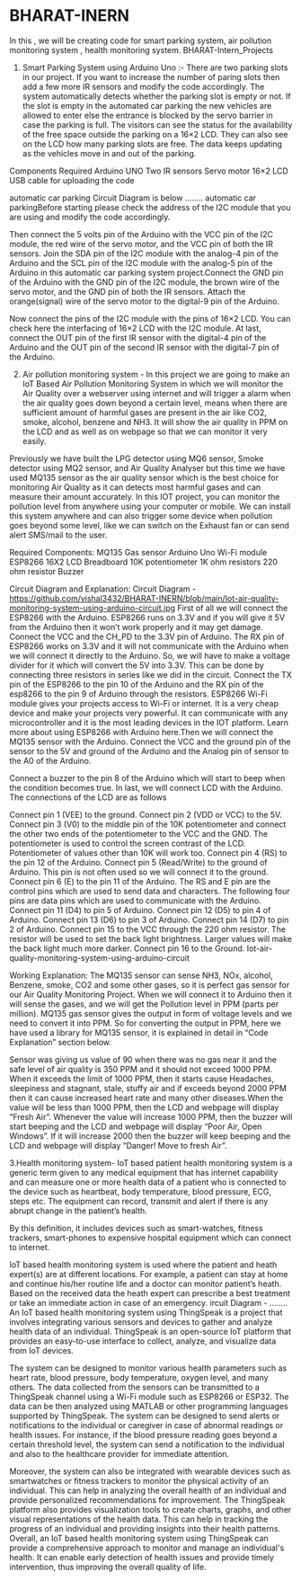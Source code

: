 # BHARAT-INERN
 In this , we will be creating code for smart parking system, air pollution monitoring system , health monitoring system.
BHARAT-Intern_Projects
1. Smart Parking System using Arduino Uno :-
There are two parking slots in our project. If you want to increase the number of paring slots then add a few more IR sensors and modify the code accordingly.
The system automatically detects whether the parking slot is empty or not. If the slot is empty in the automated car parking the new vehicles are allowed to enter else the entrance is blocked by the servo barrier in case the parking is full.
The visitors can see the status for the availability of the free space outside the parking on a 16×2 LCD. They can also see on the LCD how many parking slots are free. The data keeps updating as the vehicles move in and out of the parking.

Components Required
Arduino UNO
Two IR sensors
Servo motor
16×2 LCD
USB cable for uploading the code  

automatic car parking Circuit Diagram is below  ........
automatic car parkingBefore starting please check the address of the I2C module that you are using and modify the code accordingly.

Then connect the 5 volts pin of the Arduino with the VCC pin of the I2C module, the red wire of the servo motor, and the VCC pin of both the IR sensors.
Join the SDA pin of the I2C module with the analog-4 pin of the Arduino and the SCL pin of the I2C module with the analog-5 pin of the Arduino in this automatic car parking system project.Connect the GND pin of the Arduino with the GND pin of the I2C module, the brown wire of the servo motor, and the GND pin of both the IR sensors. Attach the orange(signal) wire of the servo motor to the digital-9 pin of the Arduino.

Now connect the pins of the I2C module with the pins of 16×2 LCD.
You can check here the interfacing of 16×2 LCD with the I2C module. At last, connect the OUT pin of the first IR sensor with the digital-4 pin of the Arduino and the OUT pin of the second IR sensor with the digital-7 pin of the Arduino.


2. Air pollution monitoring system -
In this project we are going to make an IoT Based Air Pollution Monitoring System in which we will monitor the Air Quality over a webserver using internet and will trigger a alarm when the air quality goes down beyond a certain level, means when there are sufficient amount of harmful gases are present in the air like CO2, smoke, alcohol, benzene and NH3. It will show the air quality in PPM on the LCD and as well as on webpage so that we can monitor it very easily.

Previously we have built the LPG detector using MQ6 sensor, Smoke detector using MQ2 sensor, and Air Quality Analyser but this time we have used MQ135 sensor as the air quality sensor which is the best choice for monitoring Air Quality as it can detects most harmful gases and can measure their amount accurately. In this IOT project, you can monitor the pollution level from anywhere using your computer or mobile. We can install this system anywhere and can also trigger some device when pollution goes beyond some level, like we can switch on the Exhaust fan or can send alert SMS/mail to the user.

Required Components:
MQ135 Gas sensor
Arduino Uno
Wi-Fi module ESP8266
16X2 LCD
Breadboard
10K potentiometer
1K ohm resistors
220 ohm resistor
Buzzer
 
Circuit Diagram and Explanation:
Circuit Diagram -https://github.com/vishal3432/BHARAT-INERN/blob/main/Iot-air-quality-monitoring-system-using-arduino-circuit.jpg
First of all we will connect the ESP8266 with the Arduino. ESP8266 runs on 3.3V and if you will give it 5V from the Arduino then it won’t work properly and it may get damage. Connect the VCC and the CH_PD to the 3.3V pin of Arduino. The RX pin of ESP8266 works on 3.3V and it will not communicate with the Arduino when we will connect it directly to the Arduino. So, we will have to make a voltage divider for it which will convert the 5V into 3.3V. This can be done by connecting three resistors in series like we did in the circuit. Connect the TX pin of the ESP8266 to the pin 10 of the Arduino and the RX pin of the esp8266 to the pin 9 of Arduino through the resistors.
ESP8266 Wi-Fi module gives your projects access to Wi-Fi or internet. It is a very cheap device and make your projects very powerful. It can communicate with any microcontroller and it is the most leading devices in the IOT platform. Learn more about using ESP8266 with Arduino here.Then we will connect the MQ135 sensor with the Arduino. Connect the VCC and the ground pin of the sensor to the 5V and ground of the Arduino and the Analog pin of sensor to the A0 of the Arduino.

Connect a buzzer to the pin 8 of the Arduino which will start to beep when the condition becomes true.
In last, we will connect LCD with the Arduino. The connections of the LCD are as follows

Connect pin 1 (VEE) to the ground.
Connect pin 2 (VDD or VCC) to the 5V.
Connect pin 3 (V0) to the middle pin of the 10K potentiometer and connect the other two ends of the potentiometer to the VCC and the GND. The potentiometer is used to control the screen contrast of the LCD. Potentiometer of values other than 10K will work too.
Connect pin 4 (RS) to the pin 12 of the Arduino.
Connect pin 5 (Read/Write) to the ground of Arduino. This pin is not often used so we will connect it to the ground.
Connect pin 6 (E) to the pin 11 of the Arduino. The RS and E pin are the control pins which are used to send data and characters.
The following four pins are data pins which are used to communicate with the Arduino.
Connect pin 11 (D4) to pin 5 of Arduino.
Connect pin 12 (D5) to pin 4 of Arduino.
Connect pin 13 (D6) to pin 3 of Arduino.
Connect pin 14 (D7) to pin 2 of Arduino.
Connect pin 15 to the VCC through the 220 ohm resistor. The resistor will be used to set the back light brightness. Larger values will make the back light much more darker.
Connect pin 16 to the Ground.
Iot-air-quality-monitoring-system-using-arduino-circuit

Working Explanation:
The MQ135 sensor can sense NH3, NOx, alcohol, Benzene, smoke, CO2 and some other gases, so it is perfect gas sensor for our Air Quality Monitoring Project. When we will connect it to Arduino then it will sense the gases, and we will get the Pollution level in PPM (parts per million). MQ135 gas sensor gives the output in form of voltage levels and we need to convert it into PPM. So for converting the output in PPM, here we have used a library for MQ135 sensor, it is explained in detail in “Code Explanation” section below.

Sensor was giving us value of 90 when there was no gas near it and the safe level of air quality is 350 PPM and it should not exceed 1000 PPM. When it exceeds the limit of 1000 PPM, then it starts cause Headaches, sleepiness and stagnant, stale, stuffy air and if exceeds beyond 2000 PPM then it can cause increased heart rate and many other diseases.When the value will be less than 1000 PPM, then the LCD and webpage will display “Fresh Air”.  Whenever the value will increase 1000 PPM, then the buzzer will start beeping and the LCD and webpage will display “Poor Air, Open Windows”. If it will increase 2000 then the buzzer will keep beeping and the LCD and webpage will display “Danger! Move to fresh Air”.

3.Health monitoring system- 
IoT based patient health monitoring system is a generic term given to any medical equipment that has internet capability and can measure one or more health data of a patient who is connected to the device such as heartbeat, body temperature, blood pressure, ECG, steps etc. The equipment can record, transmit and alert if there is any abrupt change in the patient’s health.

By this definition, it includes devices such as smart-watches, fitness trackers, smart-phones to expensive hospital equipment which can connect to internet.

IoT based health monitoring system is used where the patient and heath expert(s) are at different locations. For example, a patient can stay at home and continue his/her routine life and a doctor can monitor patient’s heath. Based on the received data the heath expert can prescribe a best treatment or take an immediate action in case of an emergency.
ircuit Diagram - ........
An IoT based health monitoring system using ThingSpeak is a project that involves integrating various sensors and devices to gather and analyze health data of an individual. ThingSpeak is an open-source IoT platform that provides an easy-to-use interface to collect, analyze, and visualize data from IoT devices.

The system can be designed to monitor various health parameters such as heart rate, blood pressure, body temperature, oxygen level, and many others. The data collected from the sensors can be transmitted to a ThingSpeak channel using a Wi-Fi module such as ESP8266 or ESP32. The data can be then analyzed using MATLAB or other programming languages supported by ThingSpeak.
The system can be designed to send alerts or notifications to the individual or caregiver in case of abnormal readings or health issues. For instance, if the blood pressure reading goes beyond a certain threshold level, the system can send a notification to the individual and also to the healthcare provider for immediate attention.

Moreover, the system can also be integrated with wearable devices such as smartwatches or fitness trackers to monitor the physical activity of an individual. This can help in analyzing the overall health of an individual and provide personalized recommendations for improvement.
The ThingSpeak platform also provides visualization tools to create charts, graphs, and other visual representations of the health data. This can help in tracking the progress of an individual and providing insights into their health patterns.
Overall, an IoT based health monitoring system using ThingSpeak can provide a comprehensive approach to monitor and manage an individual's health. It can enable early detection of health issues and provide timely intervention, thus improving the overall quality of life.
